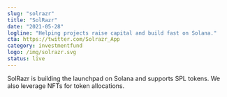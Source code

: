 ```yaml
---
slug: "solrazr"
title: "SolRazr"
date: "2021-05-28"
logline: "Helping projects raise capital and build fast on Solana."
cta: https://twitter.com/Solrazr_App
category: investmentfund
logo: /img/solrazr.svg
status: live
---
```


SolRazr is building the launchpad on Solana and supports SPL tokens. We also leverage NFTs for token allocations.

